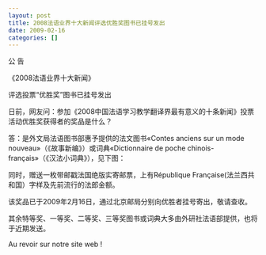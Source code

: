 ```yaml
---
layout: post
title: 2008法语业界十大新闻评选优胜奖图书已挂号发出
date: 2009-02-16
categories: []  
---
```


公 告

《2008法语业界十大新闻》

评选投票“优胜奖”图书已挂号发出

日前，网友问：参加《2008中国法语学习教学翻译界最有意义的十条新闻》投票活动优胜奖获得者的奖品是什么？

答：是外文局法语图书部惠予提供的法文图书«Contes anciens sur un mode nouveau»（《故事新编》）或词典«Dictionnaire de poche chinois-français»（《汉法小词典》），见下图：



同时，赠送一枚带邮戳法国绝版实寄邮票，上有République Française(法兰西共和国）字样及先前流行的法郎金额。

该奖品已于2009年2月16日，通过北京邮局分别向优胜者挂号寄出，敬请查收。

其余特等奖、一等奖、二等奖、三等奖图书或词典大多由外研社法语部提供，也将于近期发送。

Au revoir sur notre site web !

